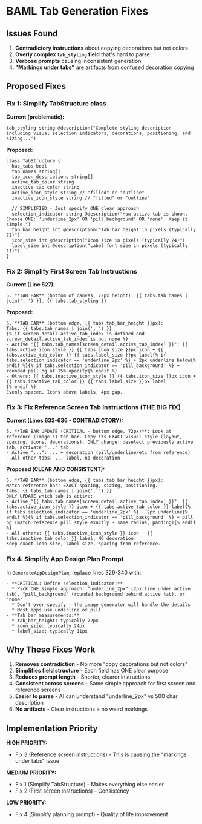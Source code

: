 # BAML Tab Generation Fixes

## Issues Found

1. **Contradictory instructions** about copying decorations but not colors
2. **Overly complex `tab_styling` field** that's hard to parse
3. **Verbose prompts** causing inconsistent generation
4. **"Markings under tabs"** are artifacts from confused decoration copying

## Proposed Fixes

### Fix 1: Simplify TabStructure class

**Current (problematic):**
```baml
tab_styling string @description("Complete styling description including visual selection indicators, decorations, positioning, and sizing...")
```

**Proposed:**
```baml
class TabStructure {
  has_tabs bool
  tab_names string[]
  tab_icon_descriptions string[]
  active_tab_color string
  inactive_tab_color string
  active_icon_style string // "filled" or "outline"
  inactive_icon_style string // "filled" or "outline"
  
  // SIMPLIFIED - Just specify ONE clear approach
  selection_indicator string @description("How active tab is shown. Choose ONE: 'underline_2px' OR 'pill_background' OR 'none'. Keep it simple.")
  tab_bar_height int @description("Tab bar height in pixels (typically 72)")
  icon_size int @description("Icon size in pixels (typically 24)")
  label_size int @description("Label font size in pixels (typically 11)")
}
```

### Fix 2: Simplify First Screen Tab Instructions

**Current (Line 527):**
```
5. **TAB BAR** (bottom of canvas, 72px height): {{ tabs.tab_names | join(', ') }}. {{ tabs.tab_styling }}
```

**Proposed:**
```
5. **TAB BAR** (bottom edge, {{ tabs.tab_bar_height }}px):
Tabs: {{ tabs.tab_names | join(', ') }}
{% if screen_detail.active_tab_index is defined and screen_detail.active_tab_index is not none %}
- Active "{{ tabs.tab_names[screen_detail.active_tab_index] }}": {{ tabs.active_icon_style }} {{ tabs.icon_size }}px icon + {{ tabs.active_tab_color }} {{ tabs.label_size }}px label{% if tabs.selection_indicator == 'underline_2px' %} + 2px underline below{% endif %}{% if tabs.selection_indicator == 'pill_background' %} + rounded pill bg at 15% opacity{% endif %}
- Others: {{ tabs.inactive_icon_style }} {{ tabs.icon_size }}px icon + {{ tabs.inactive_tab_color }} {{ tabs.label_size }}px label
{% endif %}
Evenly spaced. Icons above labels, 4px gap.
```

### Fix 3: Fix Reference Screen Tab Instructions (THE BIG FIX)

**Current (Lines 633-636 - CONTRADICTORY):**
```
5. **TAB BAR UPDATE (CRITICAL - bottom edge, 72px)**: Look at reference (image 1) tab bar. Copy its EXACT visual style (layout, spacing, icons, decorations). ONLY change: deselect previously active tab, activate "..." tab.
- Active "...": ... + decoration (pill/underline/etc from reference)
- All other tabs: ... label, no decoration
```

**Proposed (CLEAR AND CONSISTENT):**
```
5. **TAB BAR** (bottom edge, {{ tabs.tab_bar_height }}px):
Match reference bar: EXACT spacing, sizing, positioning.
Tabs: {{ tabs.tab_names | join(', ') }}
ONLY UPDATE which tab is active:
- Active "{{ tabs.tab_names[screen_detail.active_tab_index] }}": {{ tabs.active_icon_style }} icon + {{ tabs.active_tab_color }} label{% if tabs.selection_indicator == 'underline_2px' %} + 2px underline{% endif %}{% if tabs.selection_indicator == 'pill_background' %} + pill bg (match reference pill style exactly - same radius, padding){% endif %}
- All others: {{ tabs.inactive_icon_style }} icon + {{ tabs.inactive_tab_color }} label, NO decoration
Keep exact icon size, label size, spacing from reference.
```

### Fix 4: Simplify App Design Plan Prompt

In `GenerateAppDesignPlan`, replace lines 329-340 with:

```
- **CRITICAL: Define selection_indicator:**
  * Pick ONE simple approach: "underline_2px" (2px line under active tab), "pill_background" (rounded background behind active tab), or "none"
  * Don't over-specify - the image generator will handle the details
  * Most apps use underline or pill
- **Tab bar measurements:**
  * tab_bar_height: typically 72px
  * icon_size: typically 24px  
  * label_size: typically 11px
```

## Why These Fixes Work

1. **Removes contradiction** - No more "copy decorations but not colors"
2. **Simplifies field structure** - Each field has ONE clear purpose
3. **Reduces prompt length** - Shorter, clearer instructions
4. **Consistent across screens** - Same simple approach for first screen and reference screens
5. **Easier to parse** - AI can understand "underline_2px" vs 500 char description
6. **No artifacts** - Clear instructions = no weird markings

## Implementation Priority

**HIGH PRIORITY:**
- Fix 3 (Reference screen instructions) - This is causing the "markings under tabs" issue

**MEDIUM PRIORITY:**  
- Fix 1 (Simplify TabStructure) - Makes everything else easier
- Fix 2 (First screen instructions) - Consistency

**LOW PRIORITY:**
- Fix 4 (Simplify planning prompt) - Quality of life improvement

